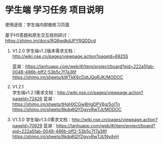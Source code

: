 
# 学生端 学习任务 项目说明

使用途径：学生端内部做练习页面

基于H5答题和原生交互规则研讨：https://shimo.im/docs/RQ8wdkdJPYRQDDcd

1. V1.2.0
    学生端v1.2版本需求文档：http://wiki.nse.cn/pages/viewpage.action?pageId=69255

    蓝湖：https://lanhuapp.com/web/#/item/project/board?pid=222a5fab-0048-486b-bff2-53b5c7f7a36f	https://shimo.im/sheets/kWTkK6cDdtJQgRJK/MODOC	

2. V1.2.1	
    学生端v1.2.1需求文档：http://wiki.nse.cn/pages/viewpage.action?pageId=72426
    蓝湖：https://shimo.im/sheets/tHgHXCGw8HgDPV6g/5olTn	https://shimo.im/sheets/6kdq6QYDgvvRwTJt/MODOC

3. V1.3.0
	学生端v1.3.0需求文档：http://wiki.nse.cn/pages/viewpage.action?pageId=70929
    蓝湖：https://lanhuapp.com/web/#/item/project/board?pid=222a5fab-0048-486b-bff2-53b5c7f7a36f	https://shimo.im/sheets/6kdq6QYDgvvRwTJt/NydyH